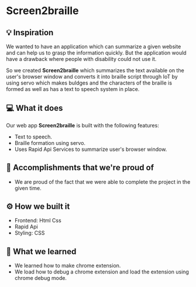 # Screen2braille

## 💡 Inspiration

We wanted to have an application which can summarize a given website and can help us to grasp the information quickly. But the application would have a drawback where people with disability could not use it.   

So we created **Screen2braille** which summarizes the text available on the user's browser window and converts it into braille script through IoT by using servo which makes buldges and the characters of the braille is formed as well as has a text to speech system in place.

## 💻 What it does

Our web app **Screen2braille** is built with the following features:
- Text to speech.
- Braille formation using servo.
- Uses Rapid Api Services to summarize user's browser window.


## 🏅 Accomplishments that we're proud of

- We are proud of the fact that we were able to complete the project in the given time.


## ⚙️ How we built it

- Frontend: Html Css
- Rapid Api 
- Styling: CSS

## 📖 What we learned

- We learned how to make chrome extension.
- We load how to debug a chrome extension and load the extension using chrome debug mode.
